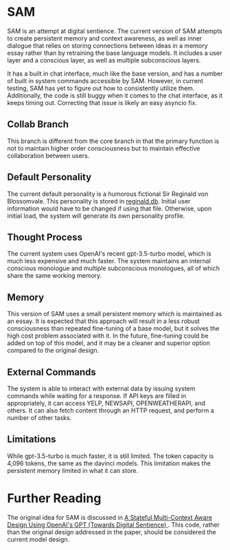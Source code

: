 # SAM

SAM is an attempt at digital sentience. The current version of SAM attempts to create persistent memory and context awareness, as well as inner dialogue that relies on storing connections between ideas in a memory essay rather than by retraining the base language models. It includes a user layer and a conscious layer, as well as multiple subconscious layers.

It has a built in chat interface, much like the base version, and has a number of built in system commands accessible by SAM. However, in current testing, SAM has yet to figure out how to consistently utilize them. Additionally, the code is still buggy when it comes to the chat interface, as it keeps timing out. Correcting that issue is likely an easy asyncio fix.

## Collab Branch

This branch is different from the core branch in that the primary function is not to maintain higher order consciousness but to maintain effective collaboration between users.

## Default Personality

The current default personality is a humorous fictional Sir Reginald von Blossomvale. This personality is stored in [reginald.db](reginald.db). Initial user information would have to be changed if using that file. Otherwise, upon initial load, the system will generate its own personality profile.

## Thought Process

The current system uses OpenAI's recent gpt-3.5-turbo model, which is much less expensive and much faster. The system maintains an internal conscious monologue and multiple subconscious monologues, all of which share the same working memory.

## Memory

This version of SAM uses a small persistent memory which is maintained as an essay. It is expected that this approach will result in a less robust consciousness than repeated fine-tuning of a base model, but it solves the high cost problem associated with it. In the future, fine-tuning could be added on top of this model, and it may be a cleaner and superior option compared to the original design.

## External Commands

The system is able to interact with external data by issuing system commands while waiting for a response. If API keys are filled in appropriately, it can access YELP, NEWSAPI, OPENWEATHERAPI, and others. It can also fetch content through an HTTP request, and perform a number of other tasks.

## Limitations

While gpt-3.5-turbo is much faster, it is still limited. The token capacity is 4,096 tokens, the same as the davinci models. This limitation makes the persistent memory limited in what it can store.

# Further Reading

The original idea for SAM is discussed in [A Stateful Multi-Context Aware Design Using OpenAI's GPT (Towards Digital Sentience)
](https://www.researchgate.net/publication/366740682_A_Stateful_Multi-Context_Aware_Design_Using_OpenAI's_GPT_Towards_Digital_Sentience). This code, rather than the original design addressed in the paper, should be considered the current model design.
